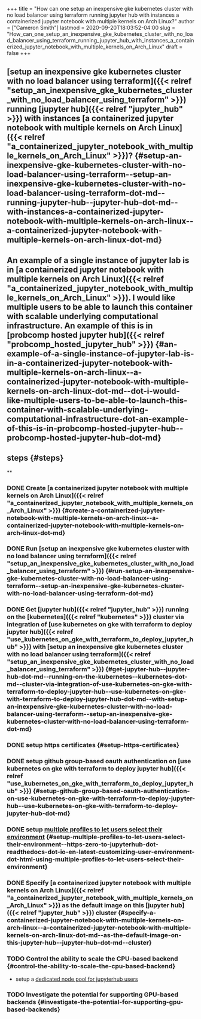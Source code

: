 +++
title = "How can one setup an inexpensive gke kubernetes cluster with no load balancer using terraform running jupyter hub with instances a containerized jupyter notebook with multiple kernels on Arch Linux?"
author = ["Cameron Smith"]
lastmod = 2020-09-20T18:03:52-04:00
slug = "How_can_one_setup_an_inexpensive_gke_kubernetes_cluster_with_no_load_balancer_using_terraform_running_jupyter_hub_with_instances_a_containerized_jupyter_notebook_with_multiple_kernels_on_Arch_Linux"
draft = false
+++

## [setup an inexpensive gke kubernetes cluster with no load balancer using terraform]({{< relref "setup_an_inexpensive_gke_kubernetes_cluster_with_no_load_balancer_using_terraform" >}}) running [jupyter hub]({{< relref "jupyter_hub" >}}) with instances [a containerized jupyter notebook with multiple kernels on Arch Linux]({{< relref "a_containerized_jupyter_notebook_with_multiple_kernels_on_Arch_Linux" >}})? {#setup-an-inexpensive-gke-kubernetes-cluster-with-no-load-balancer-using-terraform--setup-an-inexpensive-gke-kubernetes-cluster-with-no-load-balancer-using-terraform-dot-md--running-jupyter-hub--jupyter-hub-dot-md--with-instances-a-containerized-jupyter-notebook-with-multiple-kernels-on-arch-linux--a-containerized-jupyter-notebook-with-multiple-kernels-on-arch-linux-dot-md}


## An example of a single instance of jupyter lab is in [a containerized jupyter notebook with multiple kernels on Arch Linux]({{< relref "a_containerized_jupyter_notebook_with_multiple_kernels_on_Arch_Linux" >}}). I would like multiple users to be able to launch this container with scalable underlying computational infrastructure. An example of this is in [probcomp hosted jupyter hub]({{< relref "probcomp_hosted_jupyter_hub" >}}) {#an-example-of-a-single-instance-of-jupyter-lab-is-in-a-containerized-jupyter-notebook-with-multiple-kernels-on-arch-linux--a-containerized-jupyter-notebook-with-multiple-kernels-on-arch-linux-dot-md--dot-i-would-like-multiple-users-to-be-able-to-launch-this-container-with-scalable-underlying-computational-infrastructure-dot-an-example-of-this-is-in-probcomp-hosted-jupyter-hub--probcomp-hosted-jupyter-hub-dot-md}


## steps {#steps}

\*\*


### <span class="org-todo done DONE">DONE</span> Create [a containerized jupyter notebook with multiple kernels on Arch Linux]({{< relref "a_containerized_jupyter_notebook_with_multiple_kernels_on_Arch_Linux" >}}) {#create-a-containerized-jupyter-notebook-with-multiple-kernels-on-arch-linux--a-containerized-jupyter-notebook-with-multiple-kernels-on-arch-linux-dot-md}


### <span class="org-todo done DONE">DONE</span> Run [setup an inexpensive gke kubernetes cluster with no load balancer using terraform]({{< relref "setup_an_inexpensive_gke_kubernetes_cluster_with_no_load_balancer_using_terraform" >}}) {#run-setup-an-inexpensive-gke-kubernetes-cluster-with-no-load-balancer-using-terraform--setup-an-inexpensive-gke-kubernetes-cluster-with-no-load-balancer-using-terraform-dot-md}


### <span class="org-todo done DONE">DONE</span> Get [jupyter hub]({{< relref "jupyter_hub" >}}) running on the [kubernetes]({{< relref "kubernetes" >}}) cluster via integration of [use kubernetes on gke with terraform to deploy jupyter hub]({{< relref "use_kubernetes_on_gke_with_terraform_to_deploy_jupyter_hub" >}}) with  [setup an inexpensive gke kubernetes cluster with no load balancer using terraform]({{< relref "setup_an_inexpensive_gke_kubernetes_cluster_with_no_load_balancer_using_terraform" >}}) {#get-jupyter-hub--jupyter-hub-dot-md--running-on-the-kubernetes--kubernetes-dot-md--cluster-via-integration-of-use-kubernetes-on-gke-with-terraform-to-deploy-jupyter-hub--use-kubernetes-on-gke-with-terraform-to-deploy-jupyter-hub-dot-md--with-setup-an-inexpensive-gke-kubernetes-cluster-with-no-load-balancer-using-terraform--setup-an-inexpensive-gke-kubernetes-cluster-with-no-load-balancer-using-terraform-dot-md}


### <span class="org-todo done DONE">DONE</span> setup https certificates {#setup-https-certificates}


### <span class="org-todo done DONE">DONE</span> setup github group-based oauth authentication on [use kubernetes on gke with terraform to deploy jupyter hub]({{< relref "use_kubernetes_on_gke_with_terraform_to_deploy_jupyter_hub" >}}) {#setup-github-group-based-oauth-authentication-on-use-kubernetes-on-gke-with-terraform-to-deploy-jupyter-hub--use-kubernetes-on-gke-with-terraform-to-deploy-jupyter-hub-dot-md}


### <span class="org-todo done DONE">DONE</span> setup [multiple profiles to let users select their environment](<https://zero-to-jupyterhub.readthedocs.io/en/latest/customizing/user-environment.html#using-multiple-profiles-to-let-users-select-their-environment>) {#setup-multiple-profiles-to-let-users-select-their-environment--https-zero-to-jupyterhub-dot-readthedocs-dot-io-en-latest-customizing-user-environment-dot-html-using-multiple-profiles-to-let-users-select-their-environment}


### <span class="org-todo done DONE">DONE</span> Specify [a containerized jupyter notebook with multiple kernels on Arch Linux]({{< relref "a_containerized_jupyter_notebook_with_multiple_kernels_on_Arch_Linux" >}}) as the default image on this [jupyter hub]({{< relref "jupyter_hub" >}}) cluster {#specify-a-containerized-jupyter-notebook-with-multiple-kernels-on-arch-linux--a-containerized-jupyter-notebook-with-multiple-kernels-on-arch-linux-dot-md--as-the-default-image-on-this-jupyter-hub--jupyter-hub-dot-md--cluster}


### <span class="org-todo todo TODO">TODO</span> Control the ability to scale the CPU-based backend {#control-the-ability-to-scale-the-cpu-based-backend}

<!--list-separator-->

-  setup a [dedicated node pool for jupyterhub users](<https://zero-to-jupyterhub.readthedocs.io/en/latest/administrator/optimization.html#using-a-dedicated-node-pool-for-users>)


### <span class="org-todo todo TODO">TODO</span> Investigate the potential for supporting GPU-based backends {#investigate-the-potential-for-supporting-gpu-based-backends}
